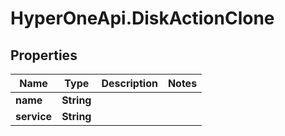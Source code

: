 # HyperOneApi.DiskActionClone

## Properties

Name | Type | Description | Notes
------------ | ------------- | ------------- | -------------
**name** | **String** |  | 
**service** | **String** |  | 


